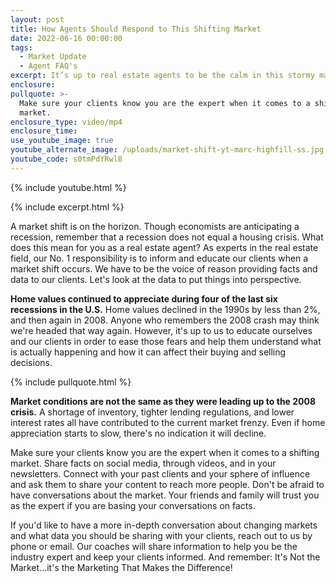 ```yaml
---
layout: post
title: How Agents Should Respond to This Shifting Market
date: 2022-06-16 00:00:00
tags:
  - Market Update
  - Agent FAQ's
excerpt: It’s up to real estate agents to be the calm in this stormy market.
enclosure:
pullquote: >-
  Make sure your clients know you are the expert when it comes to a shifting
  market.
enclosure_type: video/mp4
enclosure_time:
use_youtube_image: true
youtube_alternate_image: /uploads/market-shift-yt-marc-highfill-ss.jpg
youtube_code: s0tmPdYRwl8
---
```

{% include youtube.html %}

{% include excerpt.html %}

A market shift is on the horizon. Though economists are anticipating a recession, remember that a recession does not equal a housing crisis. What does this mean for you as a real estate agent? As experts in the real estate field, our No. 1 responsibility is to inform and educate our clients when a market shift occurs. We have to be the voice of reason providing facts and data to our clients. Let's look at the data to put things into perspective.

**Home values continued to appreciate during four of the last six recessions in the U.S.** Home values declined in the 1990s by less than 2%, and then again in 2008. Anyone who remembers the 2008 crash may think we're headed that way again. However, it's up to us to educate ourselves and our clients in order to ease those fears and help them understand what is actually happening and how it can affect their buying and selling decisions.

{% include pullquote.html %}

**Market conditions are not the same as they were leading up to the 2008 crisis.** A shortage of inventory, tighter lending regulations, and lower interest rates all have contributed to the current market frenzy. Even if home appreciation starts to slow, there's no indication it will decline.&nbsp;

Make sure your clients know you are the expert when it comes to a shifting market. Share facts on social media, through videos, and in your newsletters. Connect with your past clients and your sphere of influence and ask them to share your content to reach more people. Don't be afraid to have conversations about the market. Your friends and family will trust you as the expert if you are basing your conversations on facts.

If you'd like to have a more in-depth conversation about changing markets and what data you should be sharing with your clients, reach out to us by phone or email. Our coaches will share information to help you be the industry expert and keep your clients informed. And remember: It's Not the Market...it's the Marketing That Makes the Difference\!
